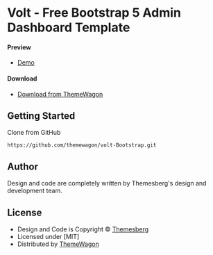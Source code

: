 # Volt - Free Bootstrap 5 Admin Dashboard Template

#### Preview

 - [Demo](https://themewagon.github.io/volt-Bootstrap/pages/dashboard/dashboard.html)

#### Download
 - [Download from ThemeWagon](https://themewagon.com/themes/exciting-free-bootstrap-5-html5-admin-dashboard-template-volt/)
 
 
## Getting Started

Clone from GitHub 
```
https://github.com/themewagon/volt-Bootstrap.git
```

## Author

Design and code are completely written by Themesberg's design and development team.  


## License

 - Design and Code is Copyright &copy; [Themesberg](https://themesberg.com/)
 - Licensed under [MIT]
 - Distributed by [ThemeWagon](https://themewagon.com)


